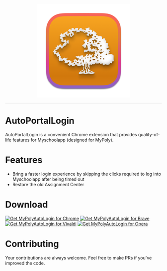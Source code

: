 <p align="center">
<img src="./assets/1024x1024.png" height="300" width="300">
</p>

***

# AutoPortalLogin

AutoPortalLogin is a convenient Chrome extension that provides quality-of-life features for Myschoolapp (designed for MyPoly).

# Features

* Bring a faster login experience by skipping the clicks required to log into Myschoolapp after being timed out
* Restore the old Assignment Center

# Download

<a href="https://chromewebstore.google.com/detail/mypolyautologin/ogmnmfibodlmmehmoiemoakbapallbdi"><img src="https://img.shields.io/badge/Google%20Chrome-4285F4?style=for-the-badge&logo=GoogleChrome&logoColor=white" alt="Get MyPolyAutoLogin for Chrome"></a>
<a href="https://chromewebstore.google.com/detail/mypolyautologin/ogmnmfibodlmmehmoiemoakbapallbdi"><img src="https://img.shields.io/badge/Brave-FB542B?style=for-the-badge&logo=Brave&logoColor=white" alt="Get MyPolyAutoLogin for Brave"></a>
<a href="https://chromewebstore.google.com/detail/mypolyautologin/ogmnmfibodlmmehmoiemoakbapallbdi"><img src="https://img.shields.io/badge/Vivaldi-EF3939?style=for-the-badge&logo=Vivaldi&logoColor=white" alt="Get MyPolyAutoLogin for Vivaldi"></a>
<a href="https://chromewebstore.google.com/detail/mypolyautologin/ogmnmfibodlmmehmoiemoakbapallbdi"><img src="https://img.shields.io/badge/Opera-FF1B2D?style=for-the-badge&logo=Opera&logoColor=white" alt="Get MyPolyAutoLogin for Opera"></a>

# Contributing

Your contributions are always welcome. Feel free to make PRs if you've improved the code.

